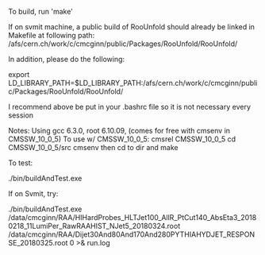 To build, run 'make'

If on svmit machine, a public build of RooUnfold should already be linked in Makefile at following path:
/afs/cern.ch/work/c/cmcginn/public/Packages/RooUnfold/RooUnfold/


In addition, please do the following:

export LD_LIBRARY_PATH=$LD_LIBRARY_PATH:/afs/cern.ch/work/c/cmcginn/public/Packages/RooUnfold/RooUnfold/

I recommend above be put in your .bashrc file so it is not necessary every session

Notes: Using gcc 6.3.0, root 6.10.09, (comes for free with cmsenv in CMSSW_10_0_5)
To use w/ CMSSW_10_0_5:
cmsrel CMSSW_10_0_5
cd CMSSW_10_0_5/src
cmsenv
then cd to dir and make

To test:

./bin/buildAndTest.exe <inData> <inMC> <isPP>

If on Svmit, try:

./bin/buildAndTest.exe /data/cmcginn/RAA/HIHardProbes_HLTJet100_AllR_PtCut140_AbsEta3_20180218_11LumiPer_RawRAAHIST_NJet5_20180324.root /data/cmcginn/RAA/Dijet30And80And170And280PYTHIAHYDJET_RESPONSE_20180325.root 0 >& run.log